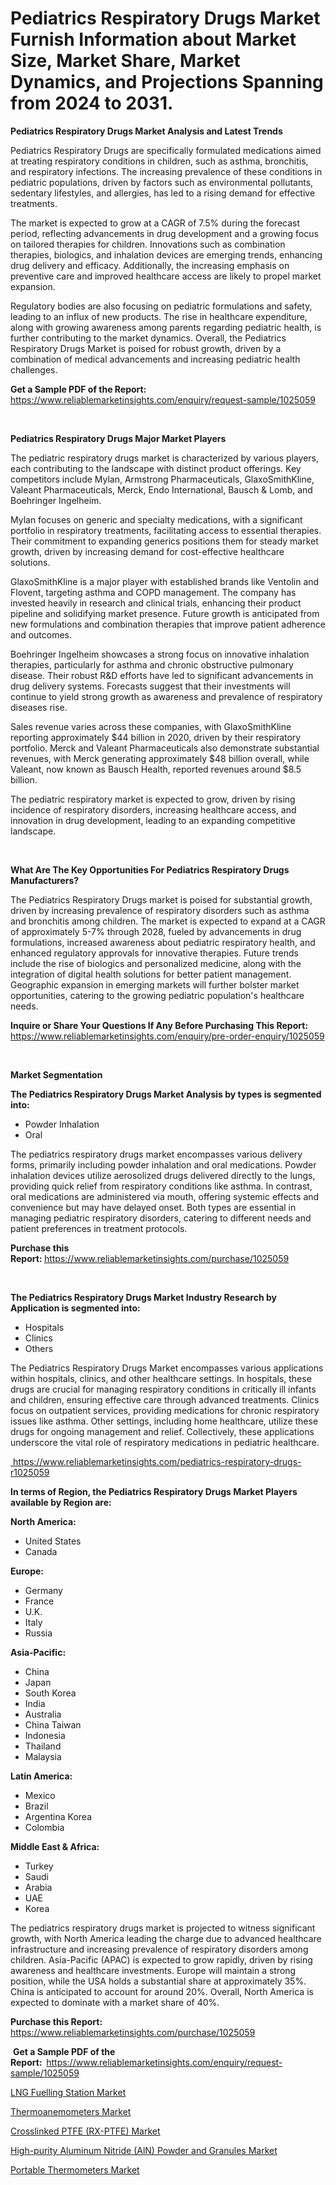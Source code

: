 <p><h1>Pediatrics Respiratory Drugs Market Furnish Information about Market Size, Market Share, Market Dynamics, and Projections Spanning from 2024 to 2031.</h1></p><p><strong>Pediatrics Respiratory Drugs Market Analysis and Latest Trends</strong></p>
<p><p>Pediatrics Respiratory Drugs are specifically formulated medications aimed at treating respiratory conditions in children, such as asthma, bronchitis, and respiratory infections. The increasing prevalence of these conditions in pediatric populations, driven by factors such as environmental pollutants, sedentary lifestyles, and allergies, has led to a rising demand for effective treatments.</p><p>The market is expected to grow at a CAGR of 7.5% during the forecast period, reflecting advancements in drug development and a growing focus on tailored therapies for children. Innovations such as combination therapies, biologics, and inhalation devices are emerging trends, enhancing drug delivery and efficacy. Additionally, the increasing emphasis on preventive care and improved healthcare access are likely to propel market expansion.</p><p>Regulatory bodies are also focusing on pediatric formulations and safety, leading to an influx of new products. The rise in healthcare expenditure, along with growing awareness among parents regarding pediatric health, is further contributing to the market dynamics. Overall, the Pediatrics Respiratory Drugs Market is poised for robust growth, driven by a combination of medical advancements and increasing pediatric health challenges.</p></p>
<p><strong>Get a Sample PDF of the Report:&nbsp;</strong> <a href="https://www.reliablemarketinsights.com/enquiry/request-sample/1025059">https://www.reliablemarketinsights.com/enquiry/request-sample/1025059</a></p>
<p>&nbsp;</p>
<p><strong>Pediatrics Respiratory Drugs Major Market Players</strong></p>
<p><p>The pediatric respiratory drugs market is characterized by various players, each contributing to the landscape with distinct product offerings. Key competitors include Mylan, Armstrong Pharmaceuticals, GlaxoSmithKline, Valeant Pharmaceuticals, Merck, Endo International, Bausch & Lomb, and Boehringer Ingelheim. </p><p>Mylan focuses on generic and specialty medications, with a significant portfolio in respiratory treatments, facilitating access to essential therapies. Their commitment to expanding generics positions them for steady market growth, driven by increasing demand for cost-effective healthcare solutions. </p><p>GlaxoSmithKline is a major player with established brands like Ventolin and Flovent, targeting asthma and COPD management. The company has invested heavily in research and clinical trials, enhancing their product pipeline and solidifying market presence. Future growth is anticipated from new formulations and combination therapies that improve patient adherence and outcomes. </p><p>Boehringer Ingelheim showcases a strong focus on innovative inhalation therapies, particularly for asthma and chronic obstructive pulmonary disease. Their robust R&D efforts have led to significant advancements in drug delivery systems. Forecasts suggest that their investments will continue to yield strong growth as awareness and prevalence of respiratory diseases rise.</p><p>Sales revenue varies across these companies, with GlaxoSmithKline reporting approximately $44 billion in 2020, driven by their respiratory portfolio. Merck and Valeant Pharmaceuticals also demonstrate substantial revenues, with Merck generating approximately $48 billion overall, while Valeant, now known as Bausch Health, reported revenues around $8.5 billion. </p><p>The pediatric respiratory market is expected to grow, driven by rising incidence of respiratory disorders, increasing healthcare access, and innovation in drug development, leading to an expanding competitive landscape.</p></p>
<p>&nbsp;</p>
<p><strong>What Are The Key Opportunities For Pediatrics Respiratory Drugs Manufacturers?</strong></p>
<p><p>The Pediatrics Respiratory Drugs market is poised for substantial growth, driven by increasing prevalence of respiratory disorders such as asthma and bronchitis among children. The market is expected to expand at a CAGR of approximately 5-7% through 2028, fueled by advancements in drug formulations, increased awareness about pediatric respiratory health, and enhanced regulatory approvals for innovative therapies. Future trends include the rise of biologics and personalized medicine, along with the integration of digital health solutions for better patient management. Geographic expansion in emerging markets will further bolster market opportunities, catering to the growing pediatric population's healthcare needs.</p></p>
<p><strong>Inquire or Share Your Questions If Any Before Purchasing This Report:</strong> <a href="https://www.reliablemarketinsights.com/enquiry/pre-order-enquiry/1025059">https://www.reliablemarketinsights.com/enquiry/pre-order-enquiry/1025059</a></p>
<p>&nbsp;</p>
<p><strong>Market Segmentation</strong></p>
<p><strong>The Pediatrics Respiratory Drugs Market Analysis by types is segmented into:</strong></p>
<p><ul><li>Powder Inhalation</li><li>Oral</li></ul></p>
<p><p>The pediatrics respiratory drugs market encompasses various delivery forms, primarily including powder inhalation and oral medications. Powder inhalation devices utilize aerosolized drugs delivered directly to the lungs, providing quick relief from respiratory conditions like asthma. In contrast, oral medications are administered via mouth, offering systemic effects and convenience but may have delayed onset. Both types are essential in managing pediatric respiratory disorders, catering to different needs and patient preferences in treatment protocols.</p></p>
<p><strong>Purchase this Report:&nbsp;</strong><a href="https://www.reliablemarketinsights.com/purchase/1025059">https://www.reliablemarketinsights.com/purchase/1025059</a></p>
<p>&nbsp;</p>
<p><strong>The Pediatrics Respiratory Drugs Market Industry Research by Application is segmented into:</strong></p>
<p><ul><li>Hospitals</li><li>Clinics</li><li>Others</li></ul></p>
<p><p>The Pediatrics Respiratory Drugs Market encompasses various applications within hospitals, clinics, and other healthcare settings. In hospitals, these drugs are crucial for managing respiratory conditions in critically ill infants and children, ensuring effective care through advanced treatments. Clinics focus on outpatient services, providing medications for chronic respiratory issues like asthma. Other settings, including home healthcare, utilize these drugs for ongoing management and relief. Collectively, these applications underscore the vital role of respiratory medications in pediatric healthcare.</p></p>
<p><a href="https://www.reliablemarketinsights.com/pediatrics-respiratory-drugs-r1025059">&nbsp;https://www.reliablemarketinsights.com/pediatrics-respiratory-drugs-r1025059</a></p>
<p><strong>In terms of Region, the Pediatrics Respiratory Drugs Market Players available by Region are:</strong></p>
<p>
    <p> <strong> North America: </strong>
        <ul>
            <li>United States</li>
            <li>Canada</li>
        </ul>
        </p> 
    <p> <strong> Europe: </strong>
        <ul>
            <li>Germany</li>
            <li>France</li>
            <li>U.K.</li>
            <li>Italy</li>
            <li>Russia</li>
        </ul>
        </p> 
    <p> <strong> Asia-Pacific: </strong>
        <ul>
            <li>China</li>
            <li>Japan</li>
            <li>South Korea</li>
            <li>India</li>
            <li>Australia</li>
            <li>China Taiwan</li>
            <li>Indonesia</li>
            <li>Thailand</li>
            <li>Malaysia</li>
        </ul>
        </p> 
    <p> <strong> Latin America: </strong>
        <ul>
            <li>Mexico</li>
            <li>Brazil</li>
            <li>Argentina Korea</li>
            <li>Colombia</li>
        </ul>
        </p> 
    <p> <strong> Middle East & Africa: </strong>
        <ul>
            <li>Turkey</li>
            <li>Saudi</li>
            <li>Arabia</li>
            <li>UAE</li>
            <li>Korea</li>
        </ul>
    </p>
    </p>
<p><p>The pediatrics respiratory drugs market is projected to witness significant growth, with North America leading the charge due to advanced healthcare infrastructure and increasing prevalence of respiratory disorders among children. Asia-Pacific (APAC) is expected to grow rapidly, driven by rising awareness and healthcare investments. Europe will maintain a strong position, while the USA holds a substantial share at approximately 35%. China is anticipated to account for around 20%. Overall, North America is expected to dominate with a market share of 40%.</p></p>
<p><strong>Purchase this Report: </strong><a href="https://www.reliablemarketinsights.com/purchase/1025059">https://www.reliablemarketinsights.com/purchase/1025059</a></p>
<p>&nbsp;<strong>Get a Sample PDF of the Report:&nbsp;&nbsp;</strong><a href="https://www.reliablemarketinsights.com/enquiry/request-sample/1025059">https://www.reliablemarketinsights.com/enquiry/request-sample/1025059</a></p>
<p><strong></strong></p>
<p><p><a href="https://www.linkedin.com/pulse/driving-market-forces-lng-fuelling-station-trends-future-kcvte?trackingId=ekARf2BCTe%2Bh892%2FFC3btg%3D%3D">LNG Fuelling Station Market</a></p><p><a href="https://www.linkedin.com/pulse/thermoanemometers-industry-forecast-market-shifts-strategic-nordc?trackingId=%2BJhi9X1qQqiVX%2BgVUibVgA%3D%3D">Thermoanemometers Market</a></p><p><a href="https://issuu.com/reportprime-2/docs/crosslinked-ptfe-rx-ptfe-market-siz_87771423363c64">Crosslinked PTFE (RX-PTFE) Market</a></p><p><a href="https://issuu.com/reportprime-2/docs/high-purity-aluminum-nitride-aln-po_0d7c074eb7b4d0">High-purity Aluminum Nitride (AlN) Powder and Granules Market</a></p><p><a href="https://www.linkedin.com/pulse/how-portable-thermometers-market-evolved-key-trends-regional-hxpqc?trackingId=oN08xKo2R%2BaKfgsjwbilEg%3D%3D">Portable Thermometers Market</a></p></p>